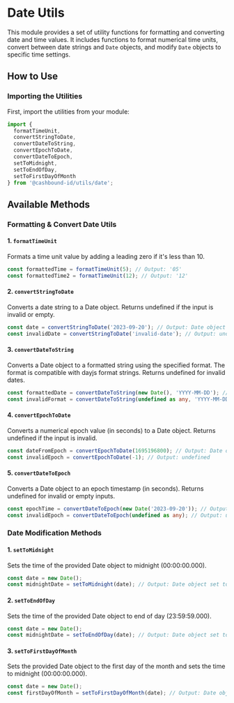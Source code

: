 # Date Utils

This module provides a set of utility functions for formatting and converting date and time values. It includes functions to format numerical time units, convert between date strings and `Date` objects, and modify `Date` objects to specific time settings.

## How to Use

### Importing the Utilities

First, import the utilities from your module:

```typescript
import {
  formatTimeUnit,
  convertStringToDate,
  convertDateToString,
  convertEpochToDate,
  convertDateToEpoch,
  setToMidnight,
  setToEndOfDay,
  setToFirstDayOfMonth
} from '@cashbound-id/utils/date';
```

## Available Methods
### Formatting & Convert Date Utils
#### 1. `formatTimeUnit`
Formats a time unit value by adding a leading zero if it's less than 10.

```typescript
const formattedTime = formatTimeUnit(5); // Output: '05'
const formattedTime2 = formatTimeUnit(12); // Output: '12'
```

#### 2. `convertStringToDate`
Converts a date string to a Date object. Returns undefined if the input is invalid or empty.

```typescript
const date = convertStringToDate('2023-09-20'); // Output: Date object
const invalidDate = convertStringToDate('invalid-date'); // Output: undefined
```

#### 3. `convertDateToString`
Converts a Date object to a formatted string using the specified format. The format is compatible with dayjs format strings. Returns undefined for invalid dates.

```typescript
const formattedDate = convertDateToString(new Date(), 'YYYY-MM-DD'); // Output: '2024-09-20'
const invalidFormat = convertDateToString(undefined as any, 'YYYY-MM-DD'); // Output: undefined
```

#### 4. `convertEpochToDate`
Converts a numerical epoch value (in seconds) to a Date object. Returns undefined if the input is invalid.

```typescript
const dateFromEpoch = convertEpochToDate(1695196800); // Output: Date object for '2023-09-20'
const invalidEpoch = convertEpochToDate(-1); // Output: undefined
```

#### 5. `convertDateToEpoch`
Converts a Date object to an epoch timestamp (in seconds). Returns undefined for invalid or empty inputs.

```typescript
const epochTime = convertDateToEpoch(new Date('2023-09-20')); // Output: epoch timestamp in seconds
const invalidEpoch = convertDateToEpoch(undefined as any); // Output: undefined
```

### Date Modification Methods
#### 1. `setToMidnight`
Sets the time of the provided Date object to midnight (00:00:00.000).

```typescript
const date = new Date();
const midnightDate = setToMidnight(date); // Output: Date object set to midnight
```

#### 2. `setToEndOfDay`
Sets the time of the provided Date object to end of day (23:59:59.000).

```typescript
const date = new Date();
const midnightDate = setToEndOfDay(date); // Output: Date object set to end of day
```

#### 3. `setToFirstDayOfMonth`
Sets the provided Date object to the first day of the month and sets the time to midnight (00:00:00.000).

```typescript
const date = new Date();
const firstDayOfMonth = setToFirstDayOfMonth(date); // Output: Date object set to the first day of the month at midnight
```

